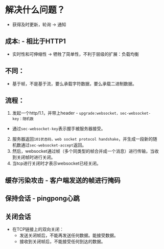# 解决什么问题？
- 获得及时更新，轮询 -> 通知

## 成本: - 相比于HTTP1
- 实时性和可伸缩性 -> 牺牲了简单性，不利于层级的扩展：负载均衡

## 不同：
- 基于帧，不是基于流，要么承载字符数据，要么承载二进制数据。

## 流程：
1. 发起一个http/1.1，并带上header - `upgrade:websocket，sec-websocket-key：随机数`
  - 通过`sec-websocket-key`表示握手被服务器接受。
2. 服务器返回`101状态码，web socket protocol handshake`，并生成一段新的随机数通过`sec-websocket-accept`返回。
3. 然后，websocket通过帧（多个同类型的帧合并成一个消息）进行传输，当收到关闭帧时进行关闭。
4. 当tcp进行关闭时才表示websocket已经关闭。

## 缓存污染攻击 - 客户端发送的帧进行掩码

## 保持会话 - pingpong心跳

## 关闭会话
- 在TCP链接上的双向关闭：
  - 发送关闭帧后，不能再发送任何数据。能接受数据。
  - 接收到关闭帧后，不能接受任何到达的数据。
